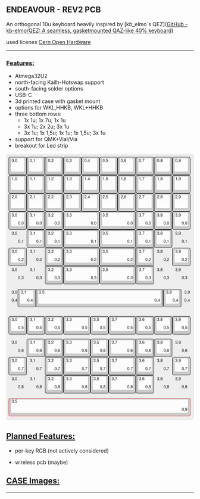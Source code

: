 ## ENDEAVOUR - REV2  PCB

An orthogonal 10u keyboard heavily inspired by [kb_elmo`s QEZ]([GitHub - kb-elmo/QEZ: A seamless, gasketmounted QAZ-like 40% keyboard](https://github.com/kb-elmo/QEZ))

used licenes [Cern Open Hardware](/LICENSE)

---

### <u>Features:</u>

- Atmega32U2
- north-facing Kailh-Hotswap support
- south-facing solder options
- USB-C
- 3d printed case with gasket mount
- options for WKL,HHKB, WKL+HHKB
- three bottom rows:
  - 1x 1u; 1x 7u; 1x 1u
  - 3x 1u; 2x 2u; 3x 1u
  - 3x 1u; 1x 1,5u; 1x 1u; 1x 1,5u; 3x 1u
- support for QMK+Vial/Via
- breakout for Led strip


![image of possible bottom rows](/rev2/images/rev2_bottom.png)

## <u>Planned Features:</u>

- per-key RGB (not actively considered)

- wireless pcb (maybe)

## <u>CASE Images:</u>

---
